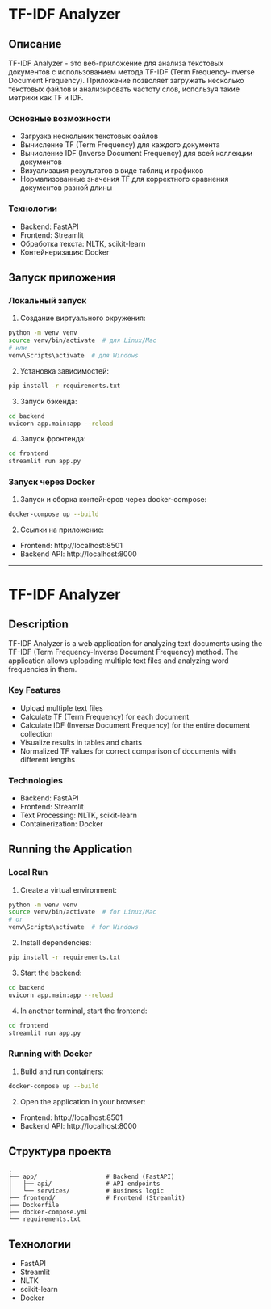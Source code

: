# TF-IDF Analyzer

## Описание
TF-IDF Analyzer - это веб-приложение для анализа текстовых документов с использованием метода TF-IDF (Term Frequency-Inverse Document Frequency). Приложение позволяет загружать несколько текстовых файлов и анализировать частоту слов, используя такие метрики как TF и IDF.

### Основные возможности
- Загрузка нескольких текстовых файлов
- Вычисление TF (Term Frequency) для каждого документа
- Вычисление IDF (Inverse Document Frequency) для всей коллекции документов
- Визуализация результатов в виде таблиц и графиков
- Нормализованные значения TF для корректного сравнения документов разной длины

### Технологии
- Backend: FastAPI
- Frontend: Streamlit
- Обработка текста: NLTK, scikit-learn
- Контейнеризация: Docker

## Запуск приложения

### Локальный запуск
1. Создание виртуального окружения:
```bash
python -m venv venv
source venv/bin/activate  # для Linux/Mac
# или
venv\Scripts\activate  # для Windows
```

2. Установка зависимостей:
```bash
pip install -r requirements.txt
```

3. Запуск бэкенда:
```bash
cd backend
uvicorn app.main:app --reload
```

4. Запуск фронтенда:
```bash
cd frontend
streamlit run app.py
```

### Запуск через Docker
1. Запуск и сборка контейнеров через docker-compose:
```bash
docker-compose up --build
```

2. Ссылки на приложение:
- Frontend: http://localhost:8501
- Backend API: http://localhost:8000

---

# TF-IDF Analyzer

## Description
TF-IDF Analyzer is a web application for analyzing text documents using the TF-IDF (Term Frequency-Inverse Document Frequency) method. The application allows uploading multiple text files and analyzing word frequencies in them.

### Key Features
- Upload multiple text files
- Calculate TF (Term Frequency) for each document
- Calculate IDF (Inverse Document Frequency) for the entire document collection
- Visualize results in tables and charts
- Normalized TF values for correct comparison of documents with different lengths

### Technologies
- Backend: FastAPI
- Frontend: Streamlit
- Text Processing: NLTK, scikit-learn
- Containerization: Docker

## Running the Application

### Local Run
1. Create a virtual environment:
```bash
python -m venv venv
source venv/bin/activate  # for Linux/Mac
# or
venv\Scripts\activate  # for Windows
```

2. Install dependencies:
```bash
pip install -r requirements.txt
```

3. Start the backend:
```bash
cd backend
uvicorn app.main:app --reload
```

4. In another terminal, start the frontend:
```bash
cd frontend
streamlit run app.py
```

### Running with Docker
1. Build and run containers:
```bash
docker-compose up --build
```

2. Open the application in your browser:
- Frontend: http://localhost:8501
- Backend API: http://localhost:8000

## Структура проекта

```
.
├── app/                   # Backend (FastAPI)
│   ├── api/               # API endpoints
│   └── services/          # Business logic
├── frontend/              # Frontend (Streamlit)
├── Dockerfile
├── docker-compose.yml
└── requirements.txt
```

## Технологии

- FastAPI
- Streamlit
- NLTK
- scikit-learn
- Docker 
